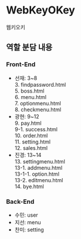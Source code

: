 # WebKeyOKey
웹키오키

## 역할 분담 내용
### Front-End
- 선재: 3~8  
  3. findpassword.html  
  5. boss.html  
  6. menu.html  
  7. optionmenu.html  
  8. checkmenu.html  
- 광현: 9~12  
  9. pay.html  
   9-1. success.html  
  10. order.html  
  11. setting.html  
  12. sales.html  
- 진경: 13~14  
  13. settingmenu.html  
   13-1. addmenu.html  
    13-1-1. option.html  
  13-2. editmenu.html  
  14. bye.html
### Back-End
- 수민: user
- 지선: menu
- 찬미: setting
